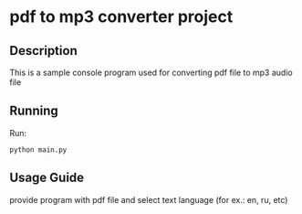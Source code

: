 # pdf to mp3 converter project

## Description

This is a sample console program used for
converting pdf file to mp3 audio file

## Running

Run:

```shell
python main.py

```

## Usage Guide

provide program with pdf file and select text language (for ex.: en, ru, etc)
